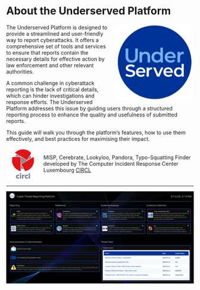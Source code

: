 

# About the Underserved Platform

<img src="assets/UnderServed_extra5.png" alt="MISP Forms Icon" style="float: right; margin-left: 10px; width: 210px;">

The Underserved Platform is designed to provide a streamlined and user-friendly way to report cyberattacks. It offers a comprehensive set of tools and services to ensure that reports contain the necessary details for effective action by law enforcement and other relevant authorities.

A common challenge in cyberattack reporting is the lack of critical details, which can hinder investigations and response efforts. The Underserved Platform addresses this issue by guiding users through a structured reporting process to enhance the quality and usefulness of submitted reports.

This guide will walk you through the platform’s features, how to use them effectively, and best practices for maximising their impact.

<div class="grid cards" markdown>
  <div style="display: flex; align-items: center;">
    <img src="assets/circl-logo.png" alt="circl-logo" width="90" style="margin-right: 10px;">
    <span>
      MISP, Cerebrate, Lookyloo, Pandora, Typo-Squatting Finder developed by The Computer Incident Response Center Luxembourg 
      <a href="https://www.circl.lu/">CIRCL</a>
    </span>
  </div>
</div>



---
![platform.png](assets/platform.png)